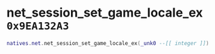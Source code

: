 # net_session_set_game_locale_ex `0x9EA132A3`

```lua
natives.net.net_session_set_game_locale_ex(_unk0 --[[ integer ]])
```